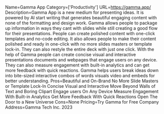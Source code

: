 Name=Gamma App
Category=['Productivity']
URL=https://gamma.app/
Description=Gamma App is a new medium for presenting ideas. It is powered by AI start writing that generates beautiful engaging content with none of the formatting and design work. Gamma allows people to package up information in ways they cant with slides while still creating a good flow for their presentations. People can create polished content with one-click templates and no-code editing. It also allows people to make their content polished and ready in one-click with no more slides masters or template lock-in. They can also restyle the entire deck with just one click. With the help of Gamma people can create concise visual and interactive presentations documents and webpages that engage users on any device. They can also measure engagement with built-in analytics and can get more feedback with quick reactions. Gamma helps users break ideas down into bite-sized interactive combos of words visuals video and embeds for better understanding.
Pros=Beautiful and On-Brand No More Slide Masters or Template Lock-In Concise Visual and Interactive Move Beyond Walls of Text and Boring Clipart Engage users On Any Device Measure Engagement With Built-in Analytics Get More Feedback With Quick Reactions Open The Door to a New Universe
Cons=None
Pricing=Try Gamma for Free
Company Address=Gamma Tech Inc. 2023
